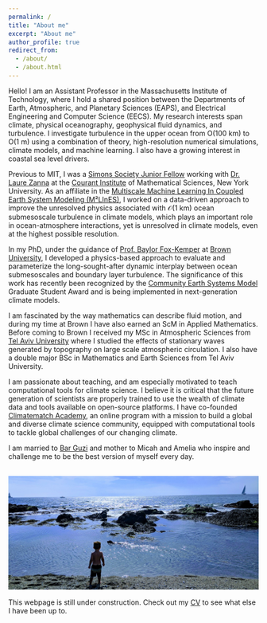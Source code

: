 ```yaml
---
permalink: /
title: "About me"
excerpt: "About me"
author_profile: true
redirect_from: 
  - /about/
  - /about.html
---
```

Hello! I am an Assistant Professor in the Massachusetts Institute of Technology, where I hold a shared position between the Departments of Earth, Atmospheric, and Planetary Sciences (EAPS), and Electrical Engineering and Computer Science (EECS). My research interests span climate, physical oceanography, geophysical fluid dynamics, and turbulence. I investigate turbulence in the upper ocean from O(100 km) to O(1 m) using a combination of theory, high-resolution numerical simulations, climate models, and machine learning. I also have a growing interest in coastal sea level drivers. 

Previous to MIT, I was a [Simons Society Junior Fellow](https://www.simonsfoundation.org/simons-society-of-fellows/) working with [Dr. Laure Zanna](https://laurezanna.github.io/) at the [Courant Institute](https://caos.cims.nyu.edu/dynamic/) of Mathematical Sciences,  New York University. As an affiliate in the [Multiscale Machine Learning In Coupled Earth System Modeling (M²LInES)](https://m2lines.github.io/), I worked on a data-driven approach to improve the unresolved physics associated with $\mathcal{O}$(1 km) ocean submesoscale turbulence in climate models, which plays an important role in ocean-atmosphere interactions, yet is unresolved in climate models, even at the highest possible resolution.


In my PhD, under the guidance of [Prof. Baylor Fox-Kemper](http://www.geo.brown.edu/research/Fox-Kemper/) at [Brown University](https://www.brown.edu/academics/earth-environmental-planetary-sciences/), I developed a physics-based approach to evaluate and parameterize the long-sought-after dynamic interplay between ocean submesoscales and boundary layer turbulence. The significance of this work has recently been recognized by the [Community Earth Systems Model](https://www.cesm.ucar.edu/events/workshops/2022/) Graduate Student Award and is being implemented in next-generation climate models. 

I am fascinated by the way mathematics can describe fluid motion, and during my time at Brown I have also earned an ScM in Applied Mathematics. Before coming to Brown I received my MSc in Atmospheric Sciences from [Tel Aviv University](https://english.tau.ac.il/) where I studied the effects of stationary waves generated by topography on large scale atmospheric circulation. I also have a double major BSc in Mathematics and Earth Sciences from Tel Aviv University. 

I am passionate about teaching, and am especially motivated to teach computational tools for climate science. I believe it is critical that the future generation of scientists are properly trained to use the wealth of climate data and tools available on open-source platforms. I have co-founded [Climatematch Academy](https://academy.climatematch.io/), an online program with a mission to build a global and diverse climate science community, equipped with computational tools to tackle global challenges of our changing climate. 


I am married to [Bar Guzi](https://brandeis.academia.edu/BarGuzi) and mother to Micah and Amelia who inspire and challenge me to be the best version of myself every day.
  
  


<p align="center">
<br/><img src='/images/micah_beach.jpeg'>
</p>
  
This webpage is still under construction. Check out my [CV](/files/AbigailBodner_CV_July2022.pdf) to see what else I have been up to.  

